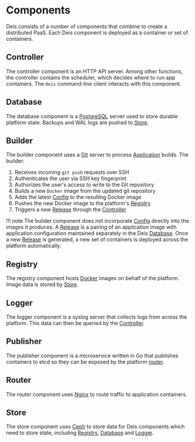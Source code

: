 # Components

Deis consists of a number of components that combine to create a distributed PaaS.
Each Deis component is deployed as a container or set of containers.

## Controller

The controller component is an HTTP API server. Among other functions, the
controller contains the scheduler, which decides where to run app containers.
The `deis` command-line client interacts with this component.

## Database

The database component is a [PostgreSQL][] server used to store durable
platform state. Backups and WAL logs are pushed to [Store][].

## Builder

The builder component uses a [Git][] server to process
[Application][] builds. The builder:

1. Receives incoming `git push` requests over SSH
2. Authenticates the user via SSH key fingerprint
3. Authorizes the user's access to write to the Git repository
4. Builds a new `Docker` image from the updated git repository
5. Adds the latest [Config][] to the resulting Docker image
6. Pushes the new Docker image to the platform's [Registry][]
7. Triggers a new [Release][] through the [Controller][]

!!! note
    The builder component does not incorporate [Config][] directly into the images it produces. A [Release][] is a pairing of an application image with application configuration maintained separately in the Deis [Database][]. Once a new [Release][] is generated, a new set of containers is deployed across the platform automatically.

## Registry

The registry component hosts [Docker][] images on behalf of the platform.
Image data is stored by [Store][].

## Logger

The logger component is a syslog server that collects logs from across the platform.
This data can then be queried by the [Controller][].

## Publisher

The publisher component is a microservice written in Go that publishes
containers to etcd so they can be exposed by the platform [router][].

## Router

The router component uses [Nginx][] to route traffic to application containers.

## Store

The store component uses [Ceph][] to store data for Deis components
which need to store state, including [Registry][], [Database][]
and [Logger][].

[Amazon S3]: http://aws.amazon.com/s3/
[Application]: ../reference-guide/terms.md#application
[Celery]: http://www.celeryproject.org/
[Config]: ../reference-guide/terms.md#config
[controller]: #controller
[Ceph]: http://ceph.com
[database]: #database
[Docker]: http://docker.io/
[etcd]: https://github.com/coreos/etcd
[Git]: http://git-scm.com/
[logger]: #logger
[Nginx]: http://nginx.org/
[OpenStack Storage]: http://www.openstack.org/software/openstack-storage/
[PostgreSQL]: http://www.postgresql.org/
[Redis]: http://redis.io/
[registry]: #registry
[release]: ../reference-guide/terms.md#release
[router]: #router
[store]: #store
